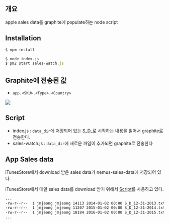 ## 개요 

apple sales data를 graphite에 populate하는 node script 

## Installation

```js
$ npm install

$ node index.js
$ pm2 start sales-watch.js
```

## Graphite에 전송된 값

- `app.<SKU>.<Type>.<Country>`

![](http://dr.jmjeong.com/1b4DQ+)

## Script

- index.js : `data_dir`에 저장되어 있는 S_D_로 시작하는 내용을 읽어서 graphite로 전송한다. 
- sales-watch.js : `data_dir`에 새로운 파일이 추가되면 graphite로 전송한다 

## App Sales data

iTunesStore에서 download 받은 sales data가 nemus-sales-data에 저장되어 있다. 

iTunesStore에서 매일 sales data를 download 받기 위해서 [Script](https://github.com/jmjeong/django-appsales/blob/master/sales/jobs/download.py)를 사용하고 있다. 

```sh
...
-rw-r--r--  1 jmjeong jmjeong 14113 2014-01-02 00:00 S_D_12-31-2013.txt
-rw-r--r--  1 jmjeong jmjeong 11207 2015-01-02 00:00 S_D_12-31-2014.txt
-rw-r--r--  1 jmjeong jmjeong 18184 2016-01-02 00:00 S_D_12-31-2015.txt
...
```

